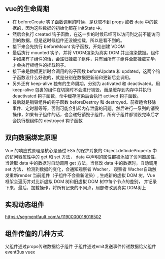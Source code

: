 ## vue的生命周期
- 在 beforeCreate 钩子函数调用的时候，是获取不到 props 或者 data 中的数据的，因为这些数据的初始化都在 initState 中。
- 然后会执行 created 钩子函数，在这一步的时候已经可以访问到之前不能访问到的数据，但是这时候组件还没被挂载，所以是看不到的。
- 接下来会先执行 beforeMount 钩子函数，开始创建 VDOM
- 最后执行 mounted 钩子，并将 VDOM渲染为真实 DOM 并且渲染数据。组件中如果有子组件的话，会递归挂载子组件，只有当所有子组件全部挂载完毕，才会执行根组件的挂载钩子。
- 接下来是数据更新时会调用的钩子函数 beforeUpdate 和 updated，这两个钩子函数没什么好说的，就是分别在数据更新前和更新后会调用。
- 另外还有 keep-alive 独有的生命周期，分别为 activated 和 deactivated。用 keep-alive 包裹的组件在切换时不会进行销毁，而是缓存到内存中并执行 deactivated 钩子函数，命中缓存渲染后会执行 actived 钩子函数。
- 最后就是销毁组件的钩子函数 beforeDestroy 和 destroyed。前者适合移除事件、定时器等等，否则可能会引起内存泄露的问题。然后进行一系列的销毁操作，如果有子组件的话，也会递归销毁子组件，所有子组件都销毁完毕后才会执行根组件的 destroyed 钩子函数


## 双向数据绑定原理
Vue 的响应式原理是核心是通过 ES5 的保护对象的 Object.defindeProperty 中的访问器属性中的 get 和 set 方法，
data 中声明的属性都被添加了访问器属性，
当读取 data 中的数据时自动调用 get 方法，当修改 data 中的数据时，自动调用 set 方法，
检测到数据的变化，会通知观察者 Wacher，
观察者 Wacher自动触发重新render 当前组件（子组件不会重新渲染）,
生成新的虚拟 DOM 树，Vue 框架会遍历并对比新虚拟 DOM 树和旧虚拟 DOM 树中每个节点的差别，
并记录下来，最后，加载操作，将所有记录的不同点，局部修改到真实 DOM树上

## 实现动态组件
https://segmentfault.com/a/1190000018018502

## 组件传值的几种方式
父组件通过props传递数据给子组件
子组件通过emit发送事件传递数据给父组件
eventBus
vuex